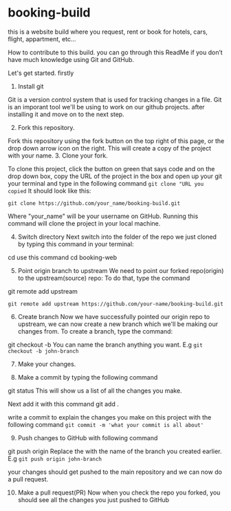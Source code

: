 # booking-build

this is a website build where you request, rent or book for hotels, cars, flight, appartment, etc...

How to contribute to this build. you can go through this ReadMe if you don’t have much knowledge using Git and GitHub.
 
Let's get started. firstly
1. Install git

Git is a version control system that is used for tracking changes in a file. Git is an imporant tool we'll be using to work on our github projects.  after installing it and move on to the next step.


2. Fork this repository.


Fork this repository using the fork button on the top right of this page, or the drop down arrow icon on the right. This will create a copy of the project with your name.
3. Clone your fork.

To clone this project, click the button on green that says code and on the drop down box, copy the URL of the project in the box and open up your git your terminal and type in the following command `git clone "URL you copied`
It should look like this:

``git clone https://github.com/your_name/booking-build.git``

Where "your_name" will be your username on GitHub. Running this command will clone the project in your local machine.


4. Switch directory
Next switch into the folder of the repo we just cloned by typing this command in your terminal:

cd <repository name>
use this command cd booking-web


5. Point origin branch to upstream
We need to point our forked repo(origin) to the upstream(source) repo: To do that, type the command

git remote add upstream <URL of source repo>

``git remote add upstream https://github.com/your-name/booking-build.git``


6. Create branch
Now we have successfully pointed our origin repo to upstream, we can now create a new branch which we'll be making our changes from. To create a branch, type the command:

git checkout -b <branch name>
You can name the branch anything you want. E.g ``git checkout -b john-branch``


7. Make your changes.


8. Make a commit by typing the following command

git status
This will show us a list of all the changes you make.

Next add it with this command
git add .
  
write a commit to explain the changes you make on this project with the following command
 ``git commit -m 'what your commit is all about'``

9. Push changes to GitHub with following command

git push origin <branch name>
Replace the <branch name> with the name of the branch you created earlier. E.g ``git push origin john-branch``

your changes should get pushed to the main repository and we can now do a pull request.


10. Make a pull request(PR)
Now when you check the repo you forked, you should see all the changes you just pushed to GitHub
